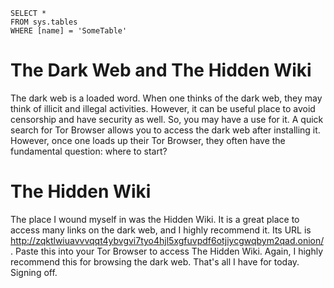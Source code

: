  ```tsql
 SELECT *
 FROM sys.tables
 WHERE [name] = 'SomeTable'
 ```
# The Dark Web and The Hidden Wiki
The dark web is a loaded word. When one thinks of the dark web, they may think of illicit and illegal activities. However, it can be useful place to avoid censorship and have security as well. So, you may have a use for it. A quick search for Tor Browser allows you to access the dark web after installing it. However, once one loads up their Tor Browser, they often have the fundamental question: where to start?
# The Hidden Wiki
The place I wound myself in was the Hidden Wiki. It is a great place to access many links on the dark web, and I highly recommend it. Its URL is http://zqktlwiuavvvqqt4ybvgvi7tyo4hjl5xgfuvpdf6otjiycgwqbym2qad.onion/. Paste this into your Tor Browser to access The Hidden Wiki. Again, I highly recommend this for browsing the dark web. That's all I have for today. Signing off. 
